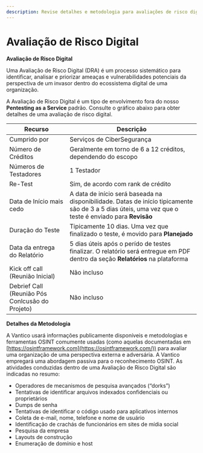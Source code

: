 ```yaml
---
description: Revise detalhes e metodologia para avaliações de risco digital
---
```


# Avaliação de Risco Digital

**Avaliação de Risco Digital**

Uma Avaliação de Risco Digital (DRA) é um processo sistemático para identificar, analisar e priorizar ameaças e vulnerabilidades potenciais da perspectiva de um invasor dentro do ecossistema digital de uma organização.

A Avaliação de Risco Digital é um tipo de envolvimento fora do nosso **Pentesting as a Service** padrão. Consulte o gráfico abaixo para obter detalhes de uma avaliação de risco digital.



| Recurso                                         | Descrição                                                                                                                                             |
| ----------------------------------------------- | ----------------------------------------------------------------------------------------------------------------------------------------------------- |
| Cumprido por                                    | Serviços de CiberSegurança                                                                                                                            |
| Número de Créditos                              | Geralmente em torno de 6 a 12 créditos, dependendo do escopo                                                                                          |
| Números de Testadores                           | 1 Testador                                                                                                                                            |
| Re-Test                                         | Sim, de acordo com rank de crédito                                                                                                                    |
| Data de Início mais cedo                        | A data de início será baseada na disponibilidade. Datas de início tipicamente são de 3 a 5 dias úteis, uma vez que o teste é enviado para **Revisão** |
| Duração do Teste                                | Tipicamente 10 dias. Uma vez que finalizado o teste, é movido para **Planejado**                                                                      |
| Data da entrega do Relatório                    | 5 dias úteis após o perído de testes finalizar. O relatório será entregue em PDF dentro da seção **Relatórios** na plataforma                         |
| Kick off call (Reunião Inicial)                 | Não incluso                                                                                                                                           |
| Debrief Call (Reunião Pós Conlcusão do Projeto) | Não incluso                                                                                                                                           |





**Detalhes da Metodologia**

A Vantico usará informações publicamente disponíveis e metodologias e ferramentas OSINT comumente usadas (como aquelas documentadas em [https://osintframework.com](https://osintframework.com/)) para avaliar uma organização de uma perspectiva externa e adversária. A Vantico empregará uma abordagem passiva para o reconhecimento OSINT. As atividades conduzidas dentro de uma Avaliação de Risco Digital são indicadas no resumo:

* Operadores de mecanismos de pesquisa avançados (“dorks”)
* Tentativas de identificar arquivos indexados confidenciais ou proprietários
* Dumps de senha
* Tentativas de identificar o código usado para aplicativos internos
* Coleta de e-mail, nome, telefone e nome de usuário
* Identificação de crachás de funcionários em sites de mídia social
* Pesquisa da empresa
* Layouts de construção
* Enumeração de domínio e host
